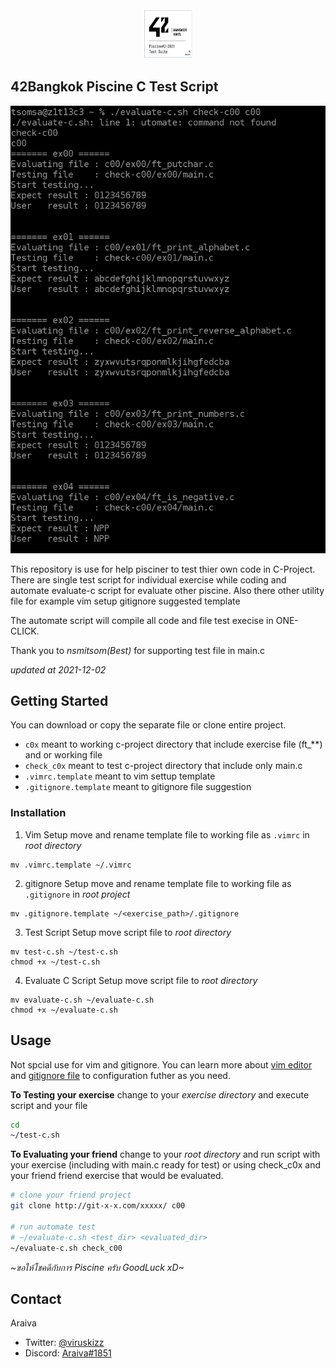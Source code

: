 <div id="top"></div>

<!-- PROJECT LOGO -->
<br />
<div align="center">
  <a href="https://github.com/viruskizz/42bangkok-piscinec-scripts">
    <img src="https://github.com/viruskizz/42bangkok-piscinec-scripts/blob/main/logo-42-test-suite.png" alt="Logo" width="80" height="80">
  </a>
</div>



<!-- ABOUT THE PROJECT -->
## 42Bangkok Piscine C Test Script

[![Product Name Screen Shot][product-screenshot]](https://github.com/viruskizz/42bangkok-piscinec-scripts)

This repository is use for help pisciner to test thier own code in C-Project. There are single test script for individual exercise while coding and automate evaluate-c script for evaluate other piscine. Also there other utility file for example vim setup gitignore suggested template 

The automate script will compile all code and file test execise in ONE-CLICK.

Thank you to *nsmitsom(Best)* for supporting test file in main.c

_updated at 2021-12-02_


<!-- GETTING STARTED -->
## Getting Started

You can download or copy the separate file or clone entire project.
- `c0x` meant to working c-project directory that include exercise file (ft_**) and or working file
- `check_c0x` meant to test c-project directory that include only main.c
- `.vimrc.template` meant to vim settup template
- `.gitignore.template`  meant to  gitignore file suggestion


### Installation

1. Vim Setup
move and rename template file to working file as `.vimrc` in _root directory_
```
mv .vimrc.template ~/.vimrc
```

2. gitignore Setup
move and rename template file to working file as `.gitignore` in _root project_
```
mv .gitignore.template ~/<exercise_path>/.gitignore
```

3. Test Script Setup
move script file to _root directory_
```
mv test-c.sh ~/test-c.sh
chmod +x ~/test-c.sh
```

4. Evaluate C Script Setup
move script file to _root directory_
```
mv evaluate-c.sh ~/evaluate-c.sh
chmod +x ~/evaluate-c.sh
```

<!-- USAGE EXAMPLES -->
## Usage

Not spcial use for vim and gitignore. You can learn more about [vim editor](https://www.vim.org/) and [gitignore file](https://git-scm.com/docs/gitignore) to configuration futher as you need.

**To Testing your exercise**
change to your _exercise directory_ and execute script and your file
```sh
cd
~/test-c.sh 
```
**To Evaluating your friend**
change to your _root directory_ and run script with your exercise (including with main.c ready for test) or using check_c0x and your friend friend exercise that would be evaluated.

```sh
# clone your friend project
git clone http://git-x-x.com/xxxxx/ c00

# run automate test
# ~/evaluate-c.sh <test_dir> <evaluated_dir>
~/evaluate-c.sh check_c00
```

_\~ขอให้โชคดีกับการ Piscine ครับ GoodLuck xD\~_

<!-- CONTACT -->
## Contact

Araiva
   - Twitter: [@viruskizz](https://mobile.twitter.com/viruskizz)
   - Discord: [Araiva#1851](https://discord.com/)


<!-- MARKDOWN LINKS & IMAGES -->
<!-- https://www.markdownguide.org/basic-syntax/#reference-style-links -->
[product-screenshot]: https://github.com/viruskizz/42bangkok-piscinec-scripts/blob/main/assets/evaluate-result-script.png